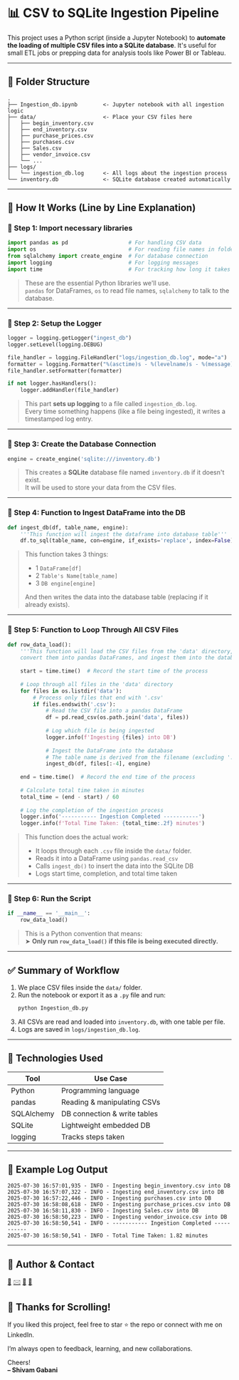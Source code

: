 # 📊 CSV to SQLite Ingestion Pipeline

<p align = 'justify'>

This project uses a Python script (inside a Jupyter Notebook) to **automate the loading of multiple CSV files into a SQLite database**. It's useful for small ETL jobs or prepping data for analysis tools like Power BI or Tableau.</p>

---

## 📁 Folder Structure

```plaintext
.
├── Ingestion_db.ipynb        <- Jupyter notebook with all ingestion logic
├── data/                     <- Place your CSV files here
│   ├── begin_inventory.csv
│   ├── end_inventory.csv
│   ├── purchase_prices.csv
│   ├── purchases.csv
│   ├── Sales.csv
│   ├── vendor_invoice.csv
│   └── ...
├── logs/
│   └── ingestion_db.log      <- All logs about the ingestion process
└── inventory.db              <- SQLite database created automatically
```
---

## 🧠 How It Works (Line by Line Explanation)

### 🔹 Step 1: Import necessary libraries

```python
import pandas as pd                   # For handling CSV data
import os                             # For reading file names in folders
from sqlalchemy import create_engine  # For database connection
import logging                        # For logging messages
import time                           # For tracking how long it takes
```

> These are the essential Python libraries we'll use.  
> `pandas` for DataFrames, `os` to read file names, `sqlalchemy` to talk to the database.

---
### 🔹 Step 2: Setup the Logger

```python
logger = logging.getLogger("ingest_db")
logger.setLevel(logging.DEBUG)

file_handler = logging.FileHandler("logs/ingestion_db.log", mode="a")
formatter = logging.Formatter("%(asctime)s - %(levelname)s - %(message)s")
file_handler.setFormatter(formatter)

if not logger.hasHandlers():
    logger.addHandler(file_handler)
```

> This part **sets up logging** to a file called `ingestion_db.log`.  
> Every time something happens (like a file being ingested), it writes a timestamped log entry.

---
### 🔹 Step 3: Create the Database Connection

```python
engine = create_engine('sqlite:///inventory.db')
```

> This creates a **SQLite** database file named `inventory.db` if it doesn't exist.  
> It will be used to store your data from the CSV files.

---
### 🔹 Step 4: Function to Ingest DataFrame into the DB

```python
def ingest_db(df, table_name, engine):
    '''This function will ingest the dataframe into database table'''
    df.to_sql(table_name, con=engine, if_exists='replace', index=False)
```

> This function takes 3 things:
> - 1 `DataFrame[df]`
> - 2 `Table's Name[table_name]`
> - 3 `DB engine[engine]`
>  
> And then writes the data into the database table (replacing if it already exists).

---
### 🔹 Step 5: Function to Loop Through All CSV Files

```python
def row_data_load():
    '''This function will load the CSV files from the 'data' directory, 
    convert them into pandas DataFrames, and ingest them into the database.'''
    
    start = time.time()  # Record the start time of the process
    
    # Loop through all files in the 'data' directory
    for files in os.listdir('data'):
        # Process only files that end with '.csv'
        if files.endswith('.csv'):
            # Read the CSV file into a pandas DataFrame
            df = pd.read_csv(os.path.join('data', files))
            
            # Log which file is being ingested
            logger.info(f'Ingesting {files} into DB')
            
            # Ingest the DataFrame into the database
            # The table name is derived from the filename (excluding '.csv')
            ingest_db(df, files[:-4], engine)
    
    end = time.time()  # Record the end time of the process
    
    # Calculate total time taken in minutes
    total_time = (end - start) / 60
    
    # Log the completion of the ingestion process
    logger.info('----------- Ingestion Completed -----------')
    logger.info(f'Total Time Taken: {total_time:.2f} minutes')

```

> This function does the actual work:
> - It loops through each `.csv` file inside the `data/` folder.
> - Reads it into a DataFrame using `pandas.read_csv`
> - Calls `ingest_db()` to insert the data into the SQLite DB
> - Logs start time, completion, and total time taken

---
### 🔹 Step 6: Run the Script

```python
if __name__ == '__main__':
    row_data_load()
```

> This is a Python convention that means:  
> ➤ **Only run `row_data_load()` if this file is being executed directly.**

---
## ✅ Summary of Workflow

1. We place CSV files inside the `data/` folder.
2. Run the notebook or export it as a `.py` file and run:
   ```bash
   python Ingestion_db.py
   ```
3. All CSVs are read and loaded into `inventory.db`, with one table per file.
4. Logs are saved in `logs/ingestion_db.log`.

---
## 🔧 Technologies Used

| Tool         | Use Case                      |
|--------------|-------------------------------|
| Python       | Programming language           |
| pandas       | Reading & manipulating CSVs    |
| SQLAlchemy   | DB connection & write tables   |
| SQLite       | Lightweight embedded DB        |
| logging      | Tracks steps taken             |

---

## 📝 Example Log Output

```
2025-07-30 16:57:01,935 - INFO - Ingesting begin_inventory.csv into DB
2025-07-30 16:57:07,322 - INFO - Ingesting end_inventory.csv into DB
2025-07-30 16:57:22,446 - INFO - Ingesting purchases.csv into DB
2025-07-30 16:58:08,618 - INFO - Ingesting purchase_prices.csv into DB
2025-07-30 16:58:11,830 - INFO - Ingesting Sales.csv into DB
2025-07-30 16:58:50,223 - INFO - Ingesting vendor_invoice.csv into DB
2025-07-30 16:58:50,541 - INFO - ----------- Ingestion Completed -----------
2025-07-30 16:58:50,541 - INFO - Total Time Taken: 1.82 minutes
```

---

## 👤 Author & Contact

  [👤](https://shivs0147.github.io/my-portfolio/)
  [🖂](https://mail.google.com/mail/?view=cm&to=shivamgabani.744@outlook.com)
  [💬](https://www.linkedin.com/in/shivam-gabani-38192a36b/details/contact-info/)
  [📍](https://maps.app.goo.gl/JuFWwCt8ZEjvE5cE7)

## 🙌 Thanks for Scrolling!

If you liked this project, feel free to star ⭐ the repo or connect with me on LinkedIn.

I’m always open to feedback, learning, and new collaborations.

Cheers!  
**– Shivam Gabani**
